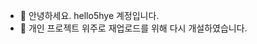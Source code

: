 - 👋 안녕하세요. hello5hye 계정입니다.
- 📁 개인 프로젝트 위주로 재업로드를 위해 다시 개설하였습니다.

<!--- 
- 👀 4년 전까지 디자이너로 일하다가, 개발자가 되고 싶어 학교에 다시 들어가 컴퓨터공학과를 졸업했습니다.
- 📁 개인 프로젝트 위주로 재업로드를 위해 다시 개설하였습니다.
- 🌱 Spring Boot를 사용해 게시판 기반의 프로젝트 경험이 있지만 다시 반복하기 위해 기초 강의를 듣고 있습니다.
- 💞️ 신입 개발자로 준비하고 있습니다.
- 📫 hello.hyeseon@gmail.com
--->
<!---
hello5hye/hello5hye is a ✨ special ✨ repository because its `README.md` (this file) appears on your GitHub profile.
You can click the Preview link to take a look at your changes.
--->

